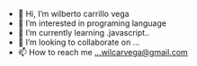 - 👋 Hi, I’m wilberto carrillo vega
- 👀 I’m interested in programing language
- 🌱 I’m currently learning .javascript..
- 💞️ I’m looking to collaborate on ...
- 📫 How to reach me ...wilcarvega@gmail.com

<!---
wilcarvega/wilcarvega is a ✨ special ✨ repository because its `README.md` (this file) appears on your GitHub profile.
You can click the Preview link to take a look at your changes.
--->
